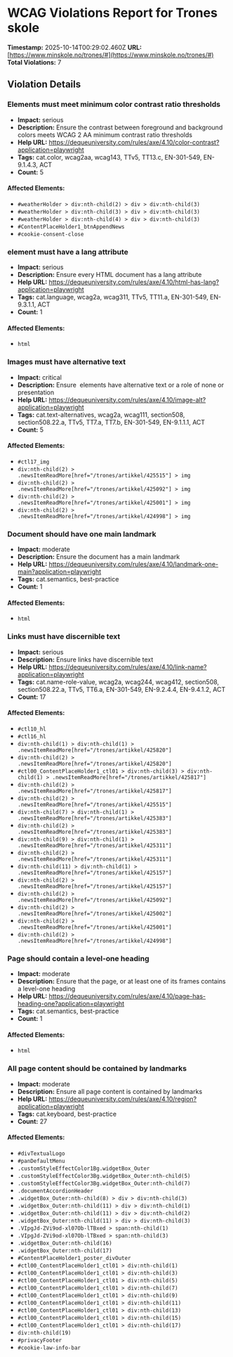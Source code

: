 # WCAG Violations Report for Trones skole

**Timestamp:** 2025-10-14T00:29:02.460Z
**URL:** [https://www.minskole.no/trones/#](https://www.minskole.no/trones/#)
**Total Violations:** 7

## Violation Details

### Elements must meet minimum color contrast ratio thresholds

- **Impact:** serious
- **Description:** Ensure the contrast between foreground and background colors meets WCAG 2 AA minimum contrast ratio thresholds
- **Help URL:** https://dequeuniversity.com/rules/axe/4.10/color-contrast?application=playwright
- **Tags:** cat.color, wcag2aa, wcag143, TTv5, TT13.c, EN-301-549, EN-9.1.4.3, ACT
- **Count:** 5

#### Affected Elements:

- `#weatherHolder > div:nth-child(2) > div > div:nth-child(3)`
- `#weatherHolder > div:nth-child(3) > div > div:nth-child(3)`
- `#weatherHolder > div:nth-child(4) > div > div:nth-child(3)`
- `#ContentPlaceHolder1_btnAppendNews`
- `#cookie-consent-close`

### <html> element must have a lang attribute

- **Impact:** serious
- **Description:** Ensure every HTML document has a lang attribute
- **Help URL:** https://dequeuniversity.com/rules/axe/4.10/html-has-lang?application=playwright
- **Tags:** cat.language, wcag2a, wcag311, TTv5, TT11.a, EN-301-549, EN-9.3.1.1, ACT
- **Count:** 1

#### Affected Elements:

- `html`

### Images must have alternative text

- **Impact:** critical
- **Description:** Ensure <img> elements have alternative text or a role of none or presentation
- **Help URL:** https://dequeuniversity.com/rules/axe/4.10/image-alt?application=playwright
- **Tags:** cat.text-alternatives, wcag2a, wcag111, section508, section508.22.a, TTv5, TT7.a, TT7.b, EN-301-549, EN-9.1.1.1, ACT
- **Count:** 5

#### Affected Elements:

- `#ctl17_img`
- `div:nth-child(2) > .newsItemReadMore[href="/trones/artikkel/425515"] > img`
- `div:nth-child(2) > .newsItemReadMore[href="/trones/artikkel/425092"] > img`
- `div:nth-child(2) > .newsItemReadMore[href="/trones/artikkel/425001"] > img`
- `div:nth-child(2) > .newsItemReadMore[href="/trones/artikkel/424998"] > img`

### Document should have one main landmark

- **Impact:** moderate
- **Description:** Ensure the document has a main landmark
- **Help URL:** https://dequeuniversity.com/rules/axe/4.10/landmark-one-main?application=playwright
- **Tags:** cat.semantics, best-practice
- **Count:** 1

#### Affected Elements:

- `html`

### Links must have discernible text

- **Impact:** serious
- **Description:** Ensure links have discernible text
- **Help URL:** https://dequeuniversity.com/rules/axe/4.10/link-name?application=playwright
- **Tags:** cat.name-role-value, wcag2a, wcag244, wcag412, section508, section508.22.a, TTv5, TT6.a, EN-301-549, EN-9.2.4.4, EN-9.4.1.2, ACT
- **Count:** 17

#### Affected Elements:

- `#ctl10_hl`
- `#ctl16_hl`
- `div:nth-child(1) > div:nth-child(1) > .newsItemReadMore[href="/trones/artikkel/425820"]`
- `div:nth-child(2) > .newsItemReadMore[href="/trones/artikkel/425820"]`
- `#ctl00_ContentPlaceHolder1_ctl01 > div:nth-child(3) > div:nth-child(1) > .newsItemReadMore[href="/trones/artikkel/425817"]`
- `div:nth-child(2) > .newsItemReadMore[href="/trones/artikkel/425817"]`
- `div:nth-child(2) > .newsItemReadMore[href="/trones/artikkel/425515"]`
- `div:nth-child(7) > div:nth-child(1) > .newsItemReadMore[href="/trones/artikkel/425383"]`
- `div:nth-child(2) > .newsItemReadMore[href="/trones/artikkel/425383"]`
- `div:nth-child(9) > div:nth-child(1) > .newsItemReadMore[href="/trones/artikkel/425311"]`
- `div:nth-child(2) > .newsItemReadMore[href="/trones/artikkel/425311"]`
- `div:nth-child(11) > div:nth-child(1) > .newsItemReadMore[href="/trones/artikkel/425157"]`
- `div:nth-child(2) > .newsItemReadMore[href="/trones/artikkel/425157"]`
- `div:nth-child(2) > .newsItemReadMore[href="/trones/artikkel/425092"]`
- `div:nth-child(2) > .newsItemReadMore[href="/trones/artikkel/425002"]`
- `div:nth-child(2) > .newsItemReadMore[href="/trones/artikkel/425001"]`
- `div:nth-child(2) > .newsItemReadMore[href="/trones/artikkel/424998"]`

### Page should contain a level-one heading

- **Impact:** moderate
- **Description:** Ensure that the page, or at least one of its frames contains a level-one heading
- **Help URL:** https://dequeuniversity.com/rules/axe/4.10/page-has-heading-one?application=playwright
- **Tags:** cat.semantics, best-practice
- **Count:** 1

#### Affected Elements:

- `html`

### All page content should be contained by landmarks

- **Impact:** moderate
- **Description:** Ensure all page content is contained by landmarks
- **Help URL:** https://dequeuniversity.com/rules/axe/4.10/region?application=playwright
- **Tags:** cat.keyboard, best-practice
- **Count:** 27

#### Affected Elements:

- `#divTextualLogo`
- `#panDefaultMenu`
- `.customStyleEffectColor1Bg.widgetBox_Outer`
- `.customStyleEffectColor3Bg.widgetBox_Outer:nth-child(5)`
- `.customStyleEffectColor3Bg.widgetBox_Outer:nth-child(7)`
- `.documentAccordionHeader`
- `.widgetBox_Outer:nth-child(8) > div > div:nth-child(3)`
- `.widgetBox_Outer:nth-child(11) > div > div:nth-child(1)`
- `.widgetBox_Outer:nth-child(11) > div > div:nth-child(2)`
- `.widgetBox_Outer:nth-child(11) > div > div:nth-child(3)`
- `.VIpgJd-ZVi9od-xl07Ob-lTBxed > span:nth-child(1)`
- `.VIpgJd-ZVi9od-xl07Ob-lTBxed > span:nth-child(3)`
- `.widgetBox_Outer:nth-child(16)`
- `.widgetBox_Outer:nth-child(17)`
- `#ContentPlaceHolder1_poster_divOuter`
- `#ctl00_ContentPlaceHolder1_ctl01 > div:nth-child(1)`
- `#ctl00_ContentPlaceHolder1_ctl01 > div:nth-child(3)`
- `#ctl00_ContentPlaceHolder1_ctl01 > div:nth-child(5)`
- `#ctl00_ContentPlaceHolder1_ctl01 > div:nth-child(7)`
- `#ctl00_ContentPlaceHolder1_ctl01 > div:nth-child(9)`
- `#ctl00_ContentPlaceHolder1_ctl01 > div:nth-child(11)`
- `#ctl00_ContentPlaceHolder1_ctl01 > div:nth-child(13)`
- `#ctl00_ContentPlaceHolder1_ctl01 > div:nth-child(15)`
- `#ctl00_ContentPlaceHolder1_ctl01 > div:nth-child(17)`
- `div:nth-child(19)`
- `#privacyFooter`
- `#cookie-law-info-bar`
